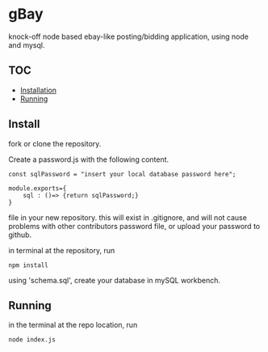 # gBay
knock-off node based ebay-like posting/bidding application, using node and mysql.

## TOC
- [Installation](#install)
- [Running](#Running)


## Install
fork or clone the repository.

Create a password.js with the following content.
```
const sqlPassword = "insert your local database password here";

module.exports={
    sql : ()=> {return sqlPassword;}
}
```
file in your new repository.  this will exist in .gitignore, and will not cause problems with other contributors password file, or upload your password to github.


in terminal at the repository, run
```
npm install
```

using 'schema.sql', create your database in mySQL workbench.

## Running
in the terminal at the repo location, run
```
node index.js
```

